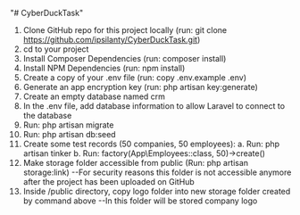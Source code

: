 "# CyberDuckTask" 

  1. Clone GitHub repo for this project locally (run: git clone https://github.com/ipsilanty/CyberDuckTask.git)
  2. cd to your project
  3. Install Composer Dependencies (run: composer install)
  4. Install NPM Dependencies (run: npm install)
  5. Create a copy of your .env file (run: copy .env.example .env)
  6. Generate an app encryption key (run: php artisan key:generate)
  7. Create an empty database named crm
  8. In the .env file, add database information to allow Laravel to connect to the database
  9. Run: php artisan migrate
  10. Run: php artisan db:seed 
  11. Create some test records (50 companies, 50 employees):
    a. Run: php artisan tinker
    b. Run: factory(App\Employees::class, 50)->create()
  12. Make storage folder accessible from public (Run: php artisan storage:link) --For security reasons this folder is not accessible         anymore after the project has been uploaded on GitHub
  13. Inside /public directory, copy logo folder into new storage folder created by command above --In this folder will be stored company     logo
     
